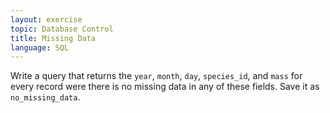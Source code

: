 ```yaml
---
layout: exercise
topic: Database Control
title: Missing Data
language: SQL
---
```


Write a query that returns the `year`, `month`, `day`, `species_id`, and `mass` for
every record were there is no missing data in any of these fields. Save
it as `no_missing_data`.
